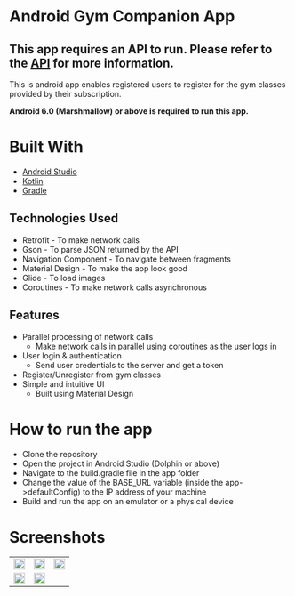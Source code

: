 # Android Gym Companion App

## **This app requires an API to run. Please refer to the [API](../../Backend/README.md) for more information.**

This is android app enables registered users to register for the gym classes provided by their subscription.

**Android 6.0 (Marshmallow) or above is required to run this app.**

# Built With

- [Android Studio](https://developer.android.com/studio)
- [Kotlin](https://kotlinlang.org/)
- [Gradle](https://gradle.org/)

## Technologies Used

- Retrofit - To make network calls
- Gson - To parse JSON returned by the API
- Navigation Component - To navigate between fragments
- Material Design - To make the app look good
- Glide - To load images
- Coroutines - To make network calls asynchronous

## Features

- Parallel processing of network calls
  - Make network calls in parallel using coroutines as the user logs in
- User login & authentication
  - Send user credentials to the server and get a token
- Register/Unregister from gym classes
- Simple and intuitive UI
  - Built using Material Design

# How to run the app

- Clone the repository
- Open the project in Android Studio (Dolphin or above)
- Navigate to the build.gradle file in the app folder
- Change the value of the BASE_URL variable (inside the app->defaultConfig) to the IP address of your machine
- Build and run the app on an emulator or a physical device

# Screenshots

<table>
  <tr>
    <td><img src="../../Images/android/login_page.jpg" height=100% width=100%></td>
    <td><img src="../../Images/android/home.jpg" height=100% width=100%></td>
    <td><img src="../../Images/android/my_profile.jpg" height=100% width=100%></td>
  </tr>
    <td><img src="../../Images/android/available_courses.jpg" height=100% width=100%></td>
    <td><img src="../../Images/android/unavailable_courses.jpg" height=100% width=100%></td>
  <tr></tr>
</table>
